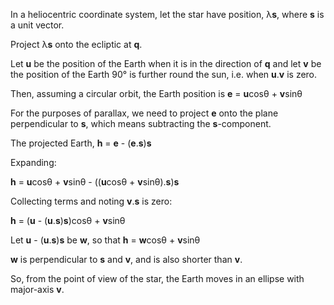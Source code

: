 In a heliocentric coordinate system, let the star have position, λ**s**, where **s** is a unit vector.

Project λ**s** onto the ecliptic at **q**.

Let **u** be the position of the Earth when it is in the direction of **q** and
let **v** be the position of the Earth 90° is further round the sun, i.e. when **u**.**v** is zero.

Then, assuming a circular orbit, the Earth position is **e** = **u**cosθ + **v**sinθ

For the purposes of parallax, we need to project **e** onto the plane perpendicular to **s**, which means subtracting the **s**-component.

The projected Earth, **h** = **e** - (**e**.**s**)**s**

Expanding:

**h** = **u**cosθ + **v**sinθ - ((**u**cosθ + **v**sinθ).**s**)**s**

Collecting terms and noting **v**.**s** is zero:

**h** = (**u** - (**u**.**s**)**s**)cosθ + **v**sinθ

Let **u** - (**u**.**s**)**s** be **w**, so that **h** = **w**cosθ + **v**sinθ

**w** is perpendicular to **s** and **v**, and is also shorter than **v**.

So, from the point of view of the star, the Earth moves in an ellipse with major-axis **v**.
